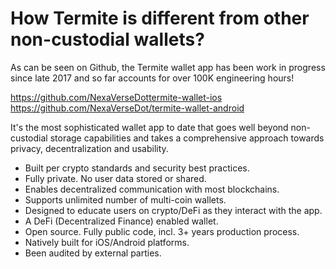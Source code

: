# How Termite is different from other non-custodial wallets?

As can be seen on Github, the Termite wallet app has been work in progress since late 2017 and so far accounts for over 100K engineering hours!

https://github.com/NexaVerseDottermite-wallet-ios
https://github.com/NexaVerseDot/termite-wallet-android

It's the most sophisticated wallet app to date that goes well beyond non-custodial storage capabilities and takes a comprehensive approach towards privacy, decentralization and usability.

- Built per crypto standards and security best practices.
- Fully private. No user data stored or shared.
- Enables decentralized communication with most blockchains.
- Supports unlimited number of multi-coin wallets.
- Designed to educate users on crypto/DeFi as they interact with the app.
- A DeFi (Decentralized Finance) enabled wallet.
- Open source. Fully public code, incl. 3+ years production process.
- Natively built for iOS/Android platforms.
- Been audited by external parties.
